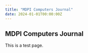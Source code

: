 ```yaml
---
title: "MDPI Computers Journal"
date: 2024-01-01T00:00:00Z
---
```


## MDPI Computers Journal

This is a test page. 